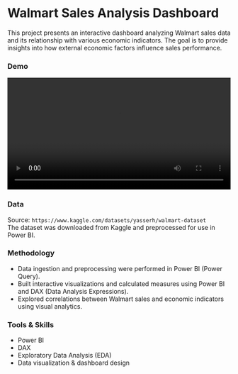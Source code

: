 # Walmart Sales Analysis Dashboard

This project presents an interactive dashboard analyzing Walmart sales data and its relationship with various economic indicators. The goal is to provide insights into how external economic factors influence sales performance.

### Demo
<video src="interactive-demonstration.mp4" controls width="100%"></video>

### Data
Source: `https://www.kaggle.com/datasets/yasserh/walmart-dataset`  
The dataset was downloaded from Kaggle and preprocessed for use in Power BI.

### Methodology
- Data ingestion and preprocessing were performed in Power BI (Power Query).  
- Built interactive visualizations and calculated measures using Power BI and DAX (Data Analysis Expressions).  
- Explored correlations between Walmart sales and economic indicators using visual analytics. 

### Tools & Skills
- Power BI  
- DAX   
- Exploratory Data Analysis (EDA)  
- Data visualization & dashboard design  
